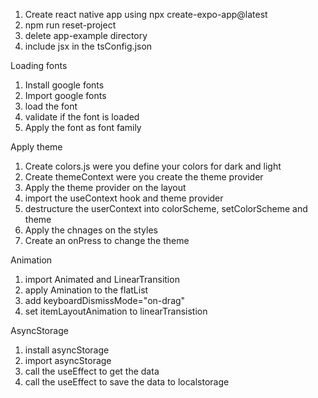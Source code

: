 1. Create react native app using npx create-expo-app@latest
2. npm run reset-project
3. delete app-example directory
4. include jsx in the tsConfig.json


Loading fonts
1. Install google fonts
2. Import google fonts
3. load the font
4. validate if the font is loaded
5. Apply the font as font family

Apply theme

1. Create colors.js were you define your colors for dark and    light
2. Create themeContext were you create the theme provider
3. Apply the theme provider on the layout
4. import the useContext hook and theme provider
5. destructure the userContext into colorScheme, setColorScheme and theme
6. Apply the chnages on the styles
7. Create an onPress to change the theme

Animation
1. import Animated and LinearTransition
2. apply Amination to the flatList
3. add keyboardDismissMode="on-drag"
4. set itemLayoutAnimation to linearTransistion


AsyncStorage

1. install asyncStorage
2. import asyncStorage
3. call the useEffect to get the data
4. call the useEffect to save the data to localstorage
